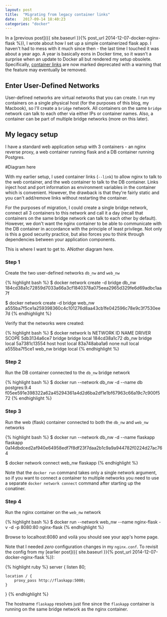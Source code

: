 ```yaml
---
layout: post
title:  "Migrating from legacy container links"
date:   2017-09-14 18:40:23
categories: "docker"
---
```

In a [previous post]({{ site.baseurl }}{% post_url 2014-12-07-docker-nginx-flask %}), I wrote about how I set up a simple containerized flask app.
I haven't had to mess with it much since then - the last time I touched it was about a year ago. A year is basically eons in Docker time,
so it wasn't a surprise when an update to Docker all but rendered my setup obsolete. Specifically, [container links](https://docs.docker.com/engine/userguide/networking/default_network/dockerlinks) are now marked deprecated with a warning that the feature may eventually be removed.

## Enter User-Defined Networks

User-defined networks are virtual networks that you can create. I run my containers on a single physical host (for the purposes of this blog, my Macbook),
so I'll create a `bridge` network. All containers on the same `bridge` network can talk to each other via either IPs or container names.
Also, a container can be part of multiple bridge networks (more on this later).

## My legacy setup
I have a standard web application setup with 3 containers - an nginx reverse proxy, a web container running flask and a DB container running Postgres.

#Diagram here

With my earlier setup, I used container links (`--link`) to allow nginx to talk to the web container, and the web container to talk to the DB container. Links inject host and port information as environment variables in the container which is convenient. However, the drawback is that they're fairly static and you can't add/remove links without restarting the container.

For the purposes of migration, I could create a single bridge network, connect all 3 containers to this network and call it a day (recall
that containers on the same bridge network can talk to each other by default). However, we don't want the nginx container to be able to communicate
with the DB container in accordance with the principle of least privilege. Not only is this a good security practice, but also forces you to
think through dependencies between your application components.

This is where I want to get to. ANother diagram here.

### Step 1

Create the two user-defined networks `db_nw` and `web_nw`

{% highlight bash %}
$ docker network create -d bridge db_nw
184cd38a1c72859d7033a66a3cf1840378a075eea2965d329fe6d69adbc1aa7f

$ docker network create -d bridge web_nw
a555ba7f5ce1a259398360c4c101276d8aa43cb1fe042596c78e9c3f7530ee7d
{% endhighlight %}

Verify that the networks were created:

{% highlight bash %}
$ docker network ls
NETWORK ID          NAME                DRIVER              SCOPE
5db3134a6ce7        bridge              bridge              local
184cd38a1c72        db_nw               bridge              local
5a7381c13554        host                host                local
83a748aba1a6        none                null                local
a555ba7f5ce1        web_nw              bridge              local
{% endhighlight %}

### Step 2
Run the DB container connected to the `db_nw` bridge network

{% highlight bash %}
$ docker run --network db_nw -d --name db postgres:9.4
f05ee591e398322a62a45294361a4d2d6ba2df1e1bf67963c66a19c7c900f572
{% endhighlight %}

### Step 3

Run the web (flask) container connected to both the `db_nw` and `web_nw` networks

{% highlight bash %}
$ docker run --network db_nw -d --name flaskapp flaskapp
0a14dbdced2af940e64958edf7f8df23f7daa2b1c9a9a944782f0224d27ac764

$ docker network connect web_nw flaskapp
{% endhighlight %}

Note that the `docker run` command takes only a single network argument, so if you want to connect a container to multiple networks you need to 
use a separate `docker network connect` command after starting up the conatiner.

### Step 4

Run the nginx container on the `web_nw` network

{% highlight bash %}
$ docker run --network web_nw --name nginx-flask -v -d -p 8080:80 nginx-flask
{% endhighlight %}

Browse to localhost:8080 and voilà you should see your app's home page.

Note that I needed _zero_ configuration changes in my `nginx.conf`. To revisit the config from my [earlier  post]({{ site.baseurl }}{% post_url 2014-12-07-docker-nginx-flask %}):

{% highlight ruby %}
server {
    listen 80;

    location / {
        proxy_pass http://flaskapp:5000;
    }
}
{% endhighlight %}

The hostname `flaskapp` resolves just fine since the `flaskapp` container is running on the same bridge network as the nginx container.
